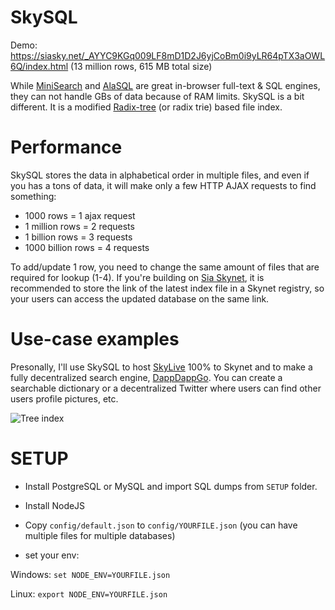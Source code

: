 # SkySQL

Demo: https://siasky.net/_AYYC9KGq009LF8mD1D2J6yjCoBm0i9yLR64pTX3aOWL6Q/index.html (13 million rows, 615 MB total size)

While [MiniSearch](https://github.com/lucaong/minisearch) and [AlaSQL](http://alasql.org/) are great in-browser full-text & SQL engines,
they can not handle GBs of data because of RAM limits.
SkySQL is a bit different. It is a modified [Radix-tree](https://en.wikipedia.org/wiki/Radix_tree) (or radix trie) based file index.

# Performance

SkySQL stores the data in alphabetical order in multiple files, and even if you has a tons of data, it will make only a few HTTP AJAX requests to find something:

- 1000 rows = 1 ajax request
- 1 million rows = 2 requests
- 1 billion rows = 3 requests
- 1000 billion rows = 4 requests

To add/update 1 row, you need to change the same amount of files that are required for lookup (1-4).
If you're building on [Sia Skynet](https://siasky.net), it is recommended to store the link of the latest index
file in a Skynet registry, so your users can access the updated database on the same link.

# Use-case examples

Presonally, I'll use SkySQL to host [SkyLive](https://skylive.coolhd.hu) 100% to Skynet and to make a fully decentralized search engine, [DappDappGo](https://dappdappgo.coolhd.hu).
You can create a searchable dictionary or a decentralized Twitter where users can find other users profile pictures, etc.


![Tree index](https://www.researchgate.net/profile/Philippe_Fournier_Viger/publication/263696690/figure/fig1/AS:296556428316691@1447715970966/A-Prediction-Tree-PT-Inverted-Index-II-and-Lookup-Table-LT.png)

# SETUP

- Install PostgreSQL or MySQL and import SQL dumps from `SETUP` folder.

- Install NodeJS

- Copy `config/default.json` to `config/YOURFILE.json` (you can have multiple files for multiple databases)

- set your env:

Windows:
`set NODE_ENV=YOURFILE.json`

Linux:
`export NODE_ENV=YOURFILE.json`